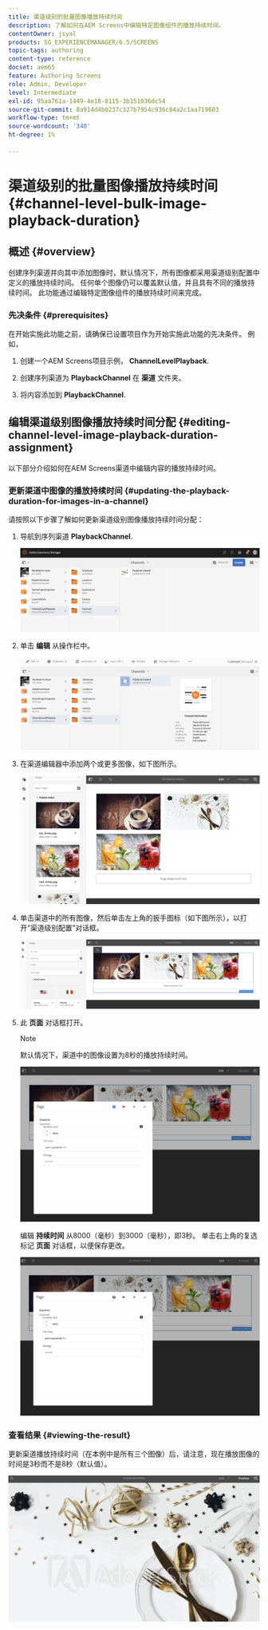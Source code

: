 ```yaml
---
title: 渠道级别的批量图像播放持续时间
description: 了解如何在AEM Screens中编辑特定图像组件的播放持续时间。
contentOwner: jsyal
products: SG_EXPERIENCEMANAGER/6.5/SCREENS
topic-tags: authoring
content-type: reference
docset: aem65
feature: Authoring Screens
role: Admin, Developer
level: Intermediate
exl-id: 95aa761a-1449-4e18-8115-3b151036dc54
source-git-commit: 8a914d4b0237c327b7954c936c84a2c1aa719603
workflow-type: tm+mt
source-wordcount: '340'
ht-degree: 1%

---
```


# 渠道级别的批量图像播放持续时间 {#channel-level-bulk-image-playback-duration}

## 概述 {#overview}

创建序列渠道并向其中添加图像时，默认情况下，所有图像都采用渠道级别配置中定义的播放持续时间。 任何单个图像仍可以覆盖默认值，并且具有不同的播放持续时间。 此功能通过编辑特定图像组件的播放持续时间来完成。

### 先决条件 {#prerequisites}

在开始实施此功能之前，请确保已设置项目作为开始实施此功能的先决条件。 例如，

1. 创建一个AEM Screens项目示例， **ChannelLevelPlayback**.

1. 创建序列渠道为 **PlaybackChannel** 在 **渠道** 文件夹。

1. 将内容添加到 **PlaybackChannel**.

## 编辑渠道级别图像播放持续时间分配 {#editing-channel-level-image-playback-duration-assignment}

以下部分介绍如何在AEM Screens渠道中编辑内容的播放持续时间。

### 更新渠道中图像的播放持续时间 {#updating-the-playback-duration-for-images-in-a-channel}

请按照以下步骤了解如何更新渠道级别图像播放持续时间分配：

1. 导航到序列渠道 **PlaybackChannel**.

   ![screen_shot_2019-06-24at62818pm](assets/screen_shot_2019-06-24at62818pm.png)

1. 单击 **编辑** 从操作栏中。

   ![screen_shot_2019-06-24at70141pm](assets/screen_shot_2019-06-24at70141pm.png)

1. 在渠道编辑器中添加两个或更多图像，如下图所示。

   ![screen_shot_2019-06-24at90534pm](assets/screen_shot_2019-06-24at90534pm.png)

1. 单击渠道中的所有图像，然后单击左上角的扳手图标（如下图所示），以打开“渠道级别配置”对话框。

   ![screen_shot_2019-06-25at95945am](assets/screen_shot_2019-06-25at95945am.png)

1. 此 **页面** 对话框打开。

   >[!NOTE]
   >默认情况下，渠道中的图像设置为8秒的播放持续时间。

   ![screen_shot_2019-06-25at100343am](assets/screen_shot_2019-06-25at100343am.png)

   编辑 **持续时间** 从8000（毫秒）到3000（毫秒），即3秒。 单击右上角的复选标记 **页面** 对话框，以便保存更改。

   ![screen_shot_2019-06-25at101527am](assets/screen_shot_2019-06-25at101527am.png)

### 查看结果 {#viewing-the-result}

更新渠道播放持续时间（在本例中是所有三个图像）后，请注意，现在播放图像的时间是3秒而不是8秒（默认值）。

![channel_preview](assets/channel_preview.gif)

